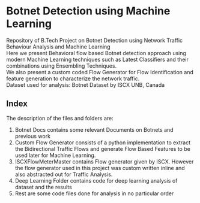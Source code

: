 # Botnet Detection using Machine Learning
Repository of B.Tech Project on Botnet Detection using Network Traffic Behaviour Analysis and Machine Learning <br>
<a>Here we present Behavioral flow based Botnet detection approach using modern Machine Learning techniques such as Latest Classifiers and their combinations using Ensembling Techniques.</a><br>
We also present a custom coded Flow Generator for Flow Identification and feature generation to characterize the network traffic.<br>
Dataset used for analysis: Botnet Dataset by ISCX UNB, Canada <br>
## Index
The description of the files and folders are: <br>
1. Botnet Docs contains some relevant Documents on Botnets and previous work <br>
2. Custom Flow Generator consists of a python implementation to extract the Bidirectional Traffic Flows and generate Flow Based Features to be used later for Machine Learning.<br>
3. ISCXFlowMeterMaster contains Flow generator given by ISCX. However the flow generator used in this project was custom written inline and also abstracted out for Traffic Analysis. <br>
3. Deep Learning Folder contains code for deep learning analysis of dataset and the results <br>
4. Rest are some code files done for analysis in no particular order<br>
